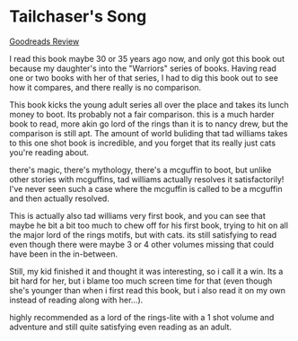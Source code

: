 # Tailchaser's Song
[Goodreads Review](https://www.goodreads.com/review/show/5929212386)

I read this book maybe 30 or 35 years ago now, and only got this book out because my daughter's into the "Warriors" series of books. Having read one or two books with her of that series, I had to dig this book out to see how it compares, and there really is no comparison.

This book kicks the young adult series all over the place and takes its lunch money to boot. Its probably not a fair comparison. this is a much harder book to read, more akin go lord of the rings than it is to nancy drew, but the comparison is still apt. The amount of world buliding that tad williams takes to this one shot book is incredible, and you forget that its really just cats you're reading about.

there's magic, there's mythology, there's a mcguffin to boot, but unlike other stories with mcguffins, tad williams actually resolves it satisfactorily! I've never seen such a case where the mcguffin is called to be a mcguffin and then actually resolved.

This is actually also tad williams very first book, and you can see that maybe he bit a bit too much to chew off for his first book, trying to hit on all the major lord of the rings motifs, but with cats. its still satisfying to read even though there were maybe 3 or 4 other volumes missing that could have been in the in-between.

Still, my kid finished it and thought it was interesting, so i call it a win. Its a bit hard for her, but i blame too much screen time for that (even though she's younger than when i first read this book, but i also read it on my own instead of reading along with her...).

highly recommended as a lord of the rings-lite with a 1 shot volume and adventure and still quite satisfying even reading as an adult.
